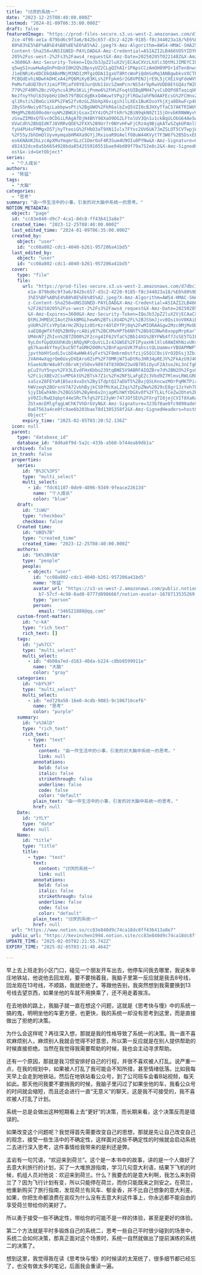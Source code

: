 ```yaml
---
title: "讨厌的系统一"
date: "2023-12-25T08:40:00.000Z"
lastmod: "2024-01-09T06:35:00.000Z"
draft: false
featuredImage: "https://prod-files-secure.s3.us-west-2.amazonaws.com/d7dbc101-8\
  2ce-4f96-ae1a-879bd6c9f3a6/842bc657-d3c2-4220-9185-f8c344023a18/%E6%80%9D%E8%\
  80%83%E5%BF%AB%E4%B8%8E%E6%85%A2.jpeg?X-Amz-Algorithm=AWS4-HMAC-SHA256&X-Amz-\
  Content-Sha256=UNSIGNED-PAYLOAD&X-Amz-Credential=ASIAZI2LB466VO5YIDYK%2F20250\
  205%2Fus-west-2%2Fs3%2Faws4_request&X-Amz-Date=20250205T022148Z&X-Amz-Expires\
  =3600&X-Amz-Security-Token=IQoJb3JpZ2luX2VjECAaCXVzLXdlc3QtMiJIMEYCIQCEib558M\
  q5wgS1nuwHwAgOnPnQnXI0H2Q%2BpsyUZ2CLgQIhAIr1PApsCCzAmOH89POr1dTen8nwsfdah4XDb\
  J1eENRiKv8DCDkQABoMNjM3NDIzMTgzODA1IgxUT8RtcWoPiQdmSoMq3ANBgwbkvVXCTPCahBl57u\
  PCBQdEvhiNDwhkDHCxA4zPQ6MiKyB3KLs%2FFpkmSr2G8VPENJjrE9L5jCXEiVqFdeWV9e7YJZu7p\
  PmMxfu8UQ7DvYJimiPTMjafV0Y0JurQUb11UcSZmmPcnrNS54r9pRwVUDD8EtGQ4zfWZ8nO%2FTxj\
  779%2F40R%2BczVOyhcsA3MxSKiLjPnme6%2FH%2FoqtUIBq8MH47ysCsDQPd8TaqiqU0P8vIMdLv\
  NeJfnyYhUl63VpbHz1Om579fBGCdgBkxQ4WuwtVPqJjFlRGwJahFNdAAFEcsG%2FCHnvZ65b02DJW\
  ql1Rsti%2BmGciXkP%2FWS2fv0zGLZ6bXpX6vigih1lLXEx1BuKOsoYhjXja8DkwFcp4U%2FM9FR%\
  2BySSnNwiy07SqiLabbpwsPti%2BgUWO%2FkR6albZxQ5VZI0cBJHXyTfaC57AKTRIWUVxaq%2BHW\
  MHgM%2BdG00odmroyW%2BWGXjGsaxIXY4zO%2FtkRr%2BiN9qkN0Zt1SjOnvbKRNWWyvVEviW%2Bb\
  zGswZIM0xQfEvc0CDGiLRAgAfDjN4BhY98XaO9OG2LFtolUV3Qn1u1ckBqULObG64AeSweLrC%2Bs\
  UVwCdh%2BbQIdKTJ8VRRvQOE%2FXX%2B9Ur7r0NYvHFwFjCRz4q9BjqkATwSZqkUPAnlXk9qWd5Bb\
  fyU4PU4xFMMgxD5TjhyTteoiG%2FHbO3aT9XN1Iulx7FYxs2UV6UA7JmZSLOT5CVTwpjW0WDngDIU\
  %2F55yJbhDmQlUyvmymqabHM4Xa9GYjJRxioaR9UAelfO8uW44KVytTF3W6f%2B5DsxEEHEBYAbNa\
  eok6NAUK2bLzcApXMuYmqmrGLzC1DmrOoF4R3Sum4U9OIu0PYNw&X-Amz-Signature=07f853a32\
  d82432dce8a5b6654928bda854255910551bae94bd09f79a752e8c2&X-Amz-SignedHeaders=h\
  ost&x-id=GetObject"
series:
  - "个人成长"
authors:
  - "陈猛"
tags:
  - "大脑"
categories:
  - "思考"
summary: "由一件生活中的小事，引发的对大脑中系统一的思考。"
NOTION_METADATA:
  object: "page"
  id: "cc83e840-d9c7-4ca1-8dc8-ff436413a8e7"
  created_time: "2023-12-25T08:40:00.000Z"
  last_edited_time: "2024-01-09T06:35:00.000Z"
  created_by:
    object: "user"
    id: "cc08a802-cdc1-4040-b261-957206a41bd5"
  last_edited_by:
    object: "user"
    id: "cc08a802-cdc1-4040-b261-957206a41bd5"
  cover:
    type: "file"
    file:
      url: "https://prod-files-secure.s3.us-west-2.amazonaws.com/d7dbc101-82ce-4f96-a\
        e1a-879bd6c9f3a6/842bc657-d3c2-4220-9185-f8c344023a18/%E6%80%9D%E8%80%8\
        3%E5%BF%AB%E4%B8%8E%E6%85%A2.jpeg?X-Amz-Algorithm=AWS4-HMAC-SHA256&X-Am\
        z-Content-Sha256=UNSIGNED-PAYLOAD&X-Amz-Credential=ASIAZI2LB466TQKWHYMH\
        %2F20250205%2Fus-west-2%2Fs3%2Faws4_request&X-Amz-Date=20250205T022052Z\
        &X-Amz-Expires=3600&X-Amz-Security-Token=IQoJb3JpZ2luX2VjECAaCXVzLXdlc3\
        QtMiJHMEUCIAotZhkkBMGLhewN%2BTsiXU4D%2FL%2BJSSmJjvv8QsiVoV8KAiEApIUQWsM\
        yUUR%2FCsYPp5ArHcZR3p1z05rKzr4OlOYfPj0q%2FwMIORAAGgw2Mzc0MjMxODM4MDUiDP\
        xaEQ8gWfXfdQ%2BH9yrcA0iy87%2BCXMxHP7b6NhT%2Bb9IONwh8xoppMrpKarTrIHVYyNX\
        UM4nN7jZhIvn%2B7ZO00%2F2cng4IF62VfaC%2Bb14XG%2BYFWb4f7JsSE5TGI6wJWnfOSB\
        9yLOnfGpQUUUhKdbjARQyNPcQuViLIc4JGWSE%2FIPyaxHklXls0AWIHhNivUKvkIZX6lmP\
        g67kao4kYfmyCbuCNTfaGMH200Rc%2BnFapnGVK7PahsstQLUammvrVBOAPMWPlfgz8t1Bh\
        jpvthbHYSodL5vibD4wHWk4SyFxt%2F8mbrmOstfzijG5Q1C0siVrO2DSsj3ZbiVRPCAByD\
        JVAH4wXqgrQm6UxyDXEAro0ZsP%2F7OMRjW75aDtRoJHR34pREJV%2FkAzU9J4QEiA31ysu\
        hSaekUNrW4u0fcO6rxKjVS0xv98974T830DHZ2wVB705iOyuF2A3soJkL3nCfgReQEsREYZ\
        pCuIYuY5npv%2FX3LEvdFHxKbbo239tqBNE5V9ABRFAIQZBre7d%2BN2O%2FgsGFmQ%2F5B\
        %2Fc1cXBEv2CsvMPGktU%2BTsk7Z1c%2Fm2NF5LaFgEZc3Vbd9Z7MlmvLRWLGRQKCbLbF13\
        sa5zxZ8FEYaR1BSez4vxDs%2By1TdptQ17aDUT5%2BxjQSLKncwzMOrPqMKTPir0GOqUBF4\
        hWVzeq%2BOrsnV7A72vbhByjkCS0fMcKaLZJqi%2FpZNw%2B29cE8gr1JzYeh7LoI9W%2F7\
        SjyIbEwhkNnJ%2BGSS0%2ByHn6v2njapMihWtYDGXvOf%2FTLkLfCeZw2Ote%2BD4X8vHcs\
        yV9ZIcRwQ3qbpt44eSRcTkfg%2FI23yWr747JOfSEU%2FXrgTI8jejCVIf8XaKdp6g%2FbT\
        ZGtxmcEMlgfqgLWChK7VhDrGVyN&X-Amz-Signature=323b78ae0fc9890ade9c3307e61\
        0a67563a4ce0fc9ae6b203bae78d1305358f2&X-Amz-SignedHeaders=host&x-id=Get\
        Object"
      expiry_time: "2025-02-05T03:20:52.136Z"
  icon: null
  parent:
    type: "database_id"
    database_id: "8d6a6f9d-5a2c-433b-a560-b744eab9db1a"
  archived: false
  in_trash: false
  properties:
    series:
      id: "B%3C%3FS"
      type: "multi_select"
      multi_select:
        - id: "fdc61107-0de9-4896-9349-9feace22613d"
          name: "个人成长"
          color: "blue"
    draft:
      id: "JiWU"
      type: "checkbox"
      checkbox: false
    Created time:
      id: "UBQ%7B"
      type: "created_time"
      created_time: "2023-12-25T08:40:00.000Z"
    authors:
      id: "bK%3B%5B"
      type: "people"
      people:
        - object: "user"
          id: "cc08a802-cdc1-4040-b261-957206a41bd5"
          name: "陈猛"
          avatar_url: "https://s3-us-west-2.amazonaws.com/public.notion-static.com/775523\
            b7-57cf-4c98-8ad8-8777d898666f/notion-avatar-1678713535269.png"
          type: "person"
          person:
            email: "346521888@qq.com"
    custom-front-matter:
      id: "c~kA"
      type: "rich_text"
      rich_text: []
    tags:
      id: "jw%7CC"
      type: "multi_select"
      multi_select:
        - id: "4b08a7ed-d163-40da-b224-c8bb8599911e"
          name: "大脑"
          color: "gray"
    categories:
      id: "nbY%3F"
      type: "multi_select"
      multi_select:
        - id: "ed729a50-16e0-4cdb-9083-9c106716cef6"
          name: "思考"
          color: "purple"
    summary:
      id: "x%3AlD"
      type: "rich_text"
      rich_text:
        - type: "text"
          text:
            content: "由一件生活中的小事，引发的对大脑中系统一的思考。"
            link: null
          annotations:
            bold: false
            italic: false
            strikethrough: false
            underline: false
            code: false
            color: "default"
          plain_text: "由一件生活中的小事，引发的对大脑中系统一的思考。"
          href: null
    Date:
      id: "zYLY"
      type: "date"
      date: null
    Name:
      id: "title"
      type: "title"
      title:
        - type: "text"
          text:
            content: "讨厌的系统一"
            link: null
          annotations:
            bold: false
            italic: false
            strikethrough: false
            underline: false
            code: false
            color: "default"
          plain_text: "讨厌的系统一"
          href: null
  url: "https://www.notion.so/cc83e840d9c74ca18dc8ff436413a8e7"
  public_url: "https://kevinchen1994.notion.site/cc83e840d9c74ca18dc8ff436413a8e7"
UPDATE_TIME: "2025-02-05T02:21:55.742Z"
EXPIRY_TIME: "2025-02-05T03:21:48.464Z"

---
```

<link rel="stylesheet" href="https://cdn.jsdelivr.net/npm/katex@0.16.2/dist/katex.min.css" integrity="sha384-bYdxxUwYipFNohQlHt0bjN/LCpueqWz13HufFEV1SUatKs1cm4L6fFgCi1jT643X" crossorigin="anonymous">


早上去上班走到小区门口，碰见一个朋友开车出去，他停车问我去哪里，我说朱辛庄地铁站，他说他去回龙观，要不要捎着我，我脑子里第一反应就是我去8号线，回龙观在13号线，不顺路，我就拒绝了。等跟他告别，我突然想到我需要换到13号线去望京西，如果坐他的车就不用换乘了，还不用走着挨冻。


在去地铁的路上，我脑子就一直在想这个问题，这就是《思考快与慢》中的系统一搞的鬼，明明坐他的车更方便，也更快，我的系统一却没有思考到这里，而是直接做出了拒绝的决策。


为什么会这样呢？再往深入想，那就是我的性格导致了系统一的决策。我一直不喜欢麻烦别人，麻烦别人我就会觉得不好意思，所以第一反应就是在别人提供帮助的时候直接拒绝。当然在我觉得我需要帮助的时候，我也会主动寻求帮助。


还有一个原因，那就是我习惯安排好自己的行程，并很不喜欢被人打乱。说严重一点，在我的规划中，如果被人打乱了我可能会不知所措，甚至情绪低落。比如我每天早上会走到地铁站，然后在地铁站看公众号，到了公司班车会看B站视频，每天如此。那天他问我要不要捎我的时候，我脑子里闪过了如果坐他的车，我看公众号的时间就会缩短，而且还会进行一直“无意义”的聊天，这是我不可接受的，我不喜欢被人打乱了计划。


系统一总是会做出这种短期看上去“更好”的决策，而长期来看，这个决策反而是错误的。


如果改变这个问题呢？我觉得首先需要改变自己的思想，那就是先让自己改变自己的观念，接受一些生活中的不确定性，这样面对这些不确定性的时候就会启动系统二去进行深入思考，这件事情给我带来的是利还是弊。


孟岩有一句咒语，“欢迎来到荷兰”。这个是一本书中的故事，讲的是一个人做好了去意大利旅行的计划，买了一大堆旅游指南，学习几句意大利语，结果下飞机的时候，机组人员对他说：欢迎来到荷兰。什么？我要去的是意大利啊，我怎么来到荷兰了？因为飞行计划有变，所以只能停在荷兰，而你只能既来之则安之。在荷兰，他重新购买了旅行指南，发现荷兰有风车、郁金香，并不比自己想象的意大利差。如果，你把生命都浪费在哀叹为什么没有去意大利这件事上，你永远都不能自由的享受荷兰带给你的美好了。


所以勇于接受一些不确定性，带给你的可能不是一样的体验，甚至是更好的体验。


第二个方法就是平时多锻炼自己的系统二，思考一些自己平时很少碰到的场景中，系统二会如何决策，那真正面对这个场景时，系统一自然就做出了提前演练的系统二的决策了。


想到这里，我觉得我在读《思考快与慢》的时候读的太笼统了，很多细节都已经忘了，也没有做太多的笔记，后面我会重读一遍。

